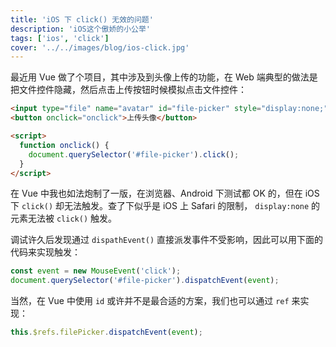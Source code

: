 ```yaml
---
title: 'iOS 下 click() 无效的问题'
description: 'iOS这个傲娇的小公举'
tags: ['ios', 'click']
cover: '../../images/blog/ios-click.jpg'
---
```


最近用 Vue 做了个项目，其中涉及到头像上传的功能，在 Web 端典型的做法是把文件控件隐藏，然后点击上传按钮时候模拟点击文件控件：

```html
<input type="file" name="avatar" id="file-picker" style="display:none;">
<button onclick="onclick">上传头像</button>

<script>
  function onclick() {
    document.querySelector('#file-picker').click();
  }
</script>
```

在 Vue 中我也如法炮制了一版，在浏览器、Android 下测试都 OK 的，但在 iOS 下 `click()` 却无法触发。查了下似乎是 iOS 上 Safari 的限制， `display:none` 的元素无法被 `click()` 触发。

调试许久后发现通过 `dispathEvent()` 直接派发事件不受影响，因此可以用下面的代码来实现触发：

```javascript
const event = new MouseEvent('click');
document.querySelector('#file-picker').dispatchEvent(event);
```

当然，在 Vue 中使用 `id` 或许并不是最合适的方案，我们也可以通过 `ref` 来实现：

```javascript
this.$refs.filePicker.dispatchEvent(event);
```